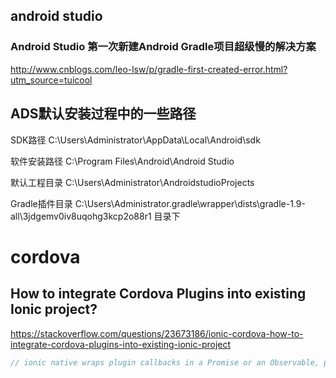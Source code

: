 ## android studio 

### Android Studio 第一次新建Android Gradle项目超级慢的解决方案

http://www.cnblogs.com/leo-lsw/p/gradle-first-created-error.html?utm_source=tuicool


## ADS默认安装过程中的一些路径

SDK路径              C:\Users\Administrator\AppData\Local\Android\sdk

软件安装路径       C:\Program Files\Android\Android Studio

默认工程目录       C:\Users\Administrator\AndroidstudioProjects

Gradle插件目录     C:\Users\Administrator\.gradle\wrapper\dists\gradle-1.9-all\3jdgemv0iv8uqohg3kcp2o88r1 目录下

# cordova

## How to integrate Cordova Plugins into existing Ionic project?

https://stackoverflow.com/questions/23673186/ionic-cordova-how-to-integrate-cordova-plugins-into-existing-ionic-project


```ts
// ionic native wraps plugin callbacks in a Promise or an Observable, providing a common interface for all plugins and ensuring that native events trigger 

```

